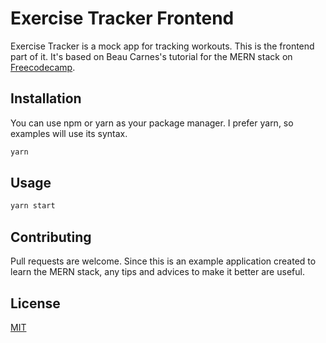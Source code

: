 # Exercise Tracker Frontend

Exercise Tracker is a mock app for tracking workouts. This is the frontend part of it. It's based on Beau Carnes's tutorial for the MERN stack on [Freecodecamp](https://www.freecodecamp.org/news/learn-the-mern-stack-tutorial/).

## Installation

You can use npm or yarn as your package manager. I prefer yarn, so examples will use its syntax.

```zsh
yarn
```

## Usage

```zsh
yarn start
```

## Contributing

Pull requests are welcome. Since this is an example application created to learn the MERN stack, any tips and advices to make it better are useful.

## License

[MIT](https://choosealicense.com/licenses/mit/)
